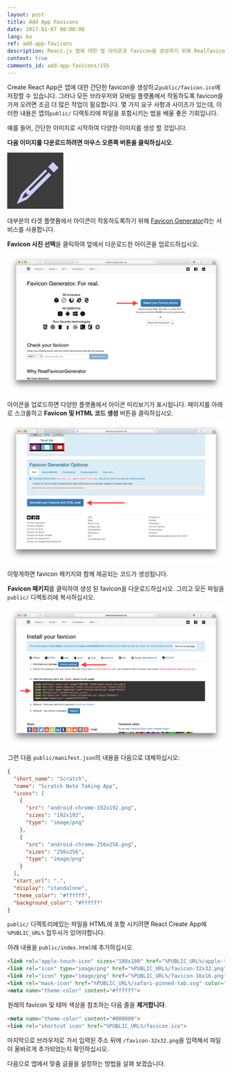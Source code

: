 ```yaml
---
layout: post
title: Add App Favicons
date: 2017-01-07 00:00:00
lang: ko 
ref: add-app-favicons
description: React.js 앱에 대한 앱 아이콘과 favicon을 생성하기 위해 Realfavicongenerator.net 서비스를 사용합니다. 이 서비스는 Create React App과 함께 제공되는 기본 favicon을 대체합니다. 
context: true
comments_id: add-app-favicons/155
---
```


Create React App은 앱에 대한 간단한 favicon을 생성하고`public/favicon.ico`에 저장할 수 있습니다. 그러나 모든 브라우저와 모바일 플랫폼에서 작동하도록 favicon을 가져 오려면 조금 더 많은 작업이 필요합니다. 몇 가지 요구 사항과 사이즈가 있는데, 이러한 내용은 앱의`public/` 디렉토리에 파일을 포함시키는 법을 배울 좋은 기회입니다.

예를 들어, 간단한 이미지로 시작하여 다양한 이미지를 생성 할 것입니다.

**다음 이미지를 다운로드하려면 마우스 오른쪽 버튼을 클릭하십시오**.

<img alt="App Icon" width="130" height="130" src="/assets/scratch-icon.png" />

대부분의 타겟 플랫폼에서 아이콘이 작동하도록하기 위해 [Favicon Generator](http://realfavicongenerator.net)라는 서비스를 사용합니다.

**Favicon 사진 선택**을 클릭하여 앞에서 다운로드한 아이콘을 업로드하십시오.

![Realfavicongenerator.net 화면](/assets/realfavicongenerator.png)

아이콘을 업로드하면 다양한 플랫폼에서 아이콘 미리보기가 표시됩니다. 페이지를 아래로 스크롤하고 **Favicon 및 HTML 코드 생성** 버튼을 클릭하십시오.

![Realfavicongenerator.net 화면](/assets/realfavicongenerator-generate.png)

이렇게하면 favicon 패키지와 함께 제공되는 코드가 생성됩니다.


<img class="code-marker" src="/assets/s.png" />**Favicon 패키지**를 클릭하여 생성 된 favicon을 다운로드하십시오. 그리고 모든 파일을 `public/` 디렉토리에 복사하십시오.

![Realfavicongenerator.net 완성 화면](/assets/realfavicongenerator-completed.png)

<img class="code-marker" src="/assets/s.png" />그런 다음 `public/manifest.json`의 내용을 다음으로 대체하십시오:

``` json
{
  "short_name": "Scratch",
  "name": "Scratch Note Taking App",
  "icons": [
    {
      "src": "android-chrome-192x192.png",
      "sizes": "192x192",
      "type": "image/png"
    },
    {
      "src": "android-chrome-256x256.png",
      "sizes": "256x256",
      "type": "image/png"
    }
  ],
  "start_url": ".",
  "display": "standalone",
  "theme_color": "#ffffff",
  "background_color": "#ffffff"
}
```

`public/` 디렉토리에있는 파일을 HTML에 포함 시키려면 React Create App에 `%PUBLIC_URL%` 접두사가 있어야합니다.

<img class="code-marker" src="/assets/s.png" />아래 내용을 `public/index.html`에 추가하십시오.

``` html
<link rel="apple-touch-icon" sizes="180x180" href="%PUBLIC_URL%/apple-touch-icon.png">
<link rel="icon" type="image/png" href="%PUBLIC_URL%/favicon-32x32.png" sizes="32x32">
<link rel="icon" type="image/png" href="%PUBLIC_URL%/favicon-16x16.png" sizes="16x16">
<link rel="mask-icon" href="%PUBLIC_URL%/safari-pinned-tab.svg" color="#5bbad5">
<meta name="theme-color" content="#ffffff">
```

<img class="code-marker" src="/assets/s.png" />원래의 favicon 및 테마 색상을 참조하는 다음 줄을 **제거합니다**.

``` html
<meta name="theme-color" content="#000000">
<link rel="shortcut icon" href="%PUBLIC_URL%/favicon.ico">
```
마지막으로 브라우저로 가서 입력된 주소 뒤에 `/favicon-32x32.png`을 입력해서 파일이 올바르게 추가되었는지 확인하십시오.

다음으로 앱에서 맞춤 글꼴을 설정하는 방법을 살펴 보겠습니다.

